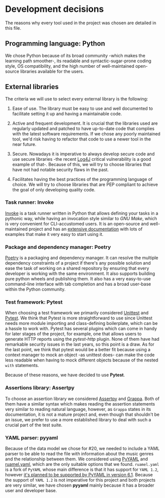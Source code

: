 # Development decisions
The reasons why every tool used in the project was chosen are detailed in this file.

## Programming language: **Python**
We chose Python because of its broad community -which makes the learning path smoother-, its readable and syntactic-sugar-prone coding style, OS compatibility, and the high number of well-maintained open-source libraries available for the users.  

## External libraries
The criteria we will use to select every external library is the following:

1. Ease of use.
    The library must be easy to use and well documented to facilitate setting it up and having a maintainable code.

2. Active and frequent development.
    It is crucial that the libraries used are regularly updated and patched to have up-to-date code that complies with the latest software requirements. If we chose any poorly maintained tool, we'd risk having to refactor that code to use a newer tool in the near future.

3. Secure.
    Nowadays it is imperative to always develop secure code and use secure libraries -the recent [Log4J](https://thehackernews.com/2021/12/extremely-critical-log4j-vulnerability.html) critical vulnerability is a good example of that-. Because of this, we will try to choose libraries that have not had notable security flaws in the past.

4. Facilitates having the best practices of the programming language of choice.
    We will try to choose libraries that are PEP compliant to achieve the goal of only developing quality code.

### Task runner: **Invoke**
[Invoke](https://www.pyinvoke.org/) is a task runner written in Python that allows defining your tasks in a pythonic way, while having an invocation style similar to *GNU Make*, which is very convenient for CLI-accustomed users. It is an open-source and well-maintained project and has an [extensive documentation](https://docs.pyinvoke.org/en/stable/) with lots of examples that make it very easy to start using it.  

### Package and dependency manager: **Poetry**
[Poetry](https://python-poetry.org/) is a packaging and dependency manager. It can resolve the multiple dependency constraints of a project if there's any possible solution and ease the task of working on a shared repository by ensuring that every developer is working with the same environment. It also supports building pure python wheels and publishing them.
It also has a very easy-to-use command-line interface with tab completion and has a broad user-base within the Python community.  

### Test framework: **Pytest**
When choosing a test framework we primarily considered [Unittest](https://docs.python.org/3/library/unittest.html) and [Pytest](https://docs.pytest.org/en/6.2.x/). We think that Pytest is more straightforward to use since Unittest needs more module importing and class-defining boilerplate, which can be a hassle to work with. Pytest has several plugins which can come in handy for later stages of the project, for example, one that allows users to generate HTTP reports using the *pytest-http* plugin. None of them have had remarkable security issues in the last years, so this point is a draw. As for the last point, we think that pytest would be a better fit because using a context manager to mock an object -as unittest does- can make the code less readable when having to mock different objects because of the nested `with` statements.  

Because of these reasons, we have decided to use **Pytest**.


### Assertions library: **Assertpy**
To choose an assertion library we considered [Assertpy](https://pypi.org/project/assertpy/) and [Grappa](https://pypi.org/project/grappa/). Both of them have a similar syntax which makes reading the assertion statements very similar to reading natural language, however, as `Grappa` states in its documentation, it is not a mature project and, even though that shouldn't be an issue, we prefer to use a more established library to deal with such a crucial part of the test suite.

### YAML parser: **pyyaml**
Because of the data model we chose for #20, we needed to include a YAML parser to be able to read the file with information about the music genres and the relationship between them. We considered using  [PyYAML](https://pyyaml.org/wiki/PyYAMLDocumentation) and [ruamel.yaml](https://yaml.readthedocs.io/en/latest/overview.html), which are the only suitable options that we found. `ruamel.yaml` is a fork of `PyYAML` whose main difference is that it has support for `YAML 1.2`, however [it's planned to be supported by PyYAML in version 6.1](https://github.com/yaml/pyyaml/projects/9#card-69485758). Because the support of `YAML 1.2` is not imperative for this project and both projects are very similar, we have chosen **pyyaml** mainly because it has a broader user and developer base.
